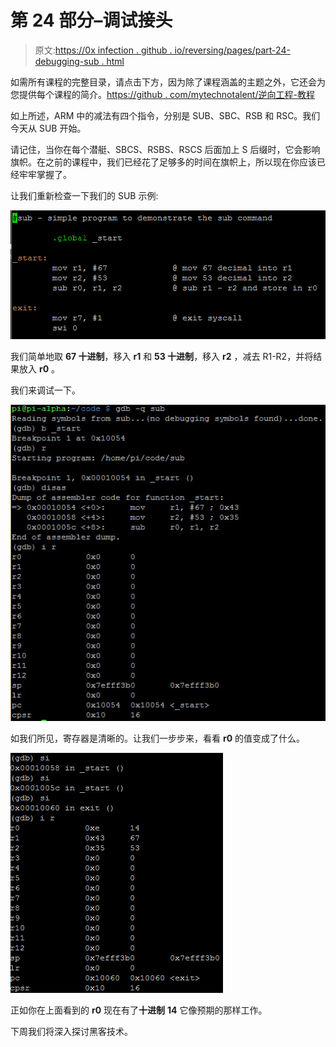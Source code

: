 # 第 24 部分–调试接头

> 原文:[https://0x infection . github . io/reversing/pages/part-24-debugging-sub . html](https://0xinfection.github.io/reversing/pages/part-24-debugging-sub.html)

如需所有课程的完整目录，请点击下方，因为除了课程涵盖的主题之外，它还会为您提供每个课程的简介。[https://github . com/mytechnotalent/逆向工程-教程](https://github.com/mytechnotalent/Reverse-Engineering-Tutorial)

如上所述，ARM 中的减法有四个指令，分别是 SUB、SBC、RSB 和 RSC。我们今天从 SUB 开始。

请记住，当你在每个潜艇、SBCS、RSBS、RSCS 后面加上 S 后缀时，它会影响旗帜。在之前的课程中，我们已经花了足够多的时间在旗帜上，所以现在你应该已经牢牢掌握了。

让我们重新检查一下我们的 SUB 示例:

![](img/c431947534ec7c9dd6893f497b7df96d.png)

我们简单地取 **67 十进制**，移入 **r1** 和 **53 十进制**，移入 **r2** ，减去 R1-R2，并将结果放入 **r0** 。

我们来调试一下。

![](img/20fc9736a59354243a2ac9fd5bf7c795.png)

如我们所见，寄存器是清晰的。让我们一步步来，看看 **r0** 的值变成了什么。

![](img/3dce3a91b2d1b3cf2a76f0893bda5d76.png)

正如你在上面看到的 **r0** 现在有了**十进制** **14** 它像预期的那样工作。

下周我们将深入探讨黑客技术。